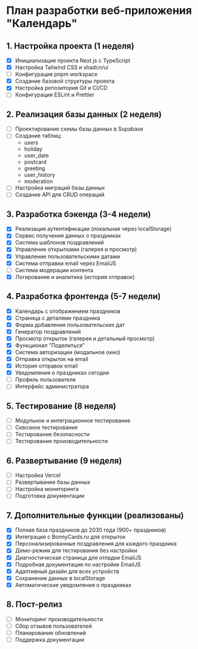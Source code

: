 # План разработки веб-приложения "Календарь"

## 1. Настройка проекта (1 неделя)
- [x] Инициализация проекта Next.js с TypeScript
- [x] Настройка Tailwind CSS и shadcn/ui
- [ ] Конфигурация pnpm workspace
- [x] Создание базовой структуры проекта
- [x] Настройка репозитория Git и CI/CD
- [ ] Конфигурация ESLint и Prettier

## 2. Реализация базы данных (2 неделя)
- [ ] Проектирование схемы базы данных в Supabase
- [ ] Создание таблиц:
  - users
  - holiday
  - user_date
  - postcard
  - greeting
  - user_history
  - moderation
- [ ] Настройка миграций базы данных
- [ ] Создание API для CRUD операций

## 3. Разработка бэкенда (3-4 недели)
- [x] Реализация аутентификации (локальная через localStorage)
- [x] Сервис получения данных о праздниках
- [x] Система шаблонов поздравлений
- [x] Управление открытками (галерея и просмотр)
- [x] Управление пользовательскими датами
- [x] Система отправки email через EmailJS
- [ ] Система модерации контента
- [x] Логирование и аналитика (история отправок)

## 4. Разработка фронтенда (5-7 недели)
- [x] Календарь с отображением праздников
- [x] Страница с деталями праздника
- [x] Форма добавления пользовательских дат
- [x] Генератор поздравлений
- [x] Просмотр открыток (галерея и детальный просмотр)
- [x] Функционал "Поделиться"
- [x] Система авторизации (модальное окно)
- [x] Отправка открыток на email
- [x] История отправок email
- [x] Уведомления о праздниках сегодня
- [ ] Профиль пользователя
- [ ] Интерфейс администратора

## 5. Тестирование (8 неделя)
- [ ] Модульное и интеграционное тестирование
- [ ] Сквозное тестирование
- [ ] Тестирование безопасности
- [ ] Тестирование производительности

## 6. Развертывание (9 неделя)
- [ ] Настройка Vercel
- [ ] Развертывание базы данных
- [ ] Настройка мониторинга
- [ ] Подготовка документации

## 7. Дополнительные функции (реализованы)
- [x] Полная база праздников до 2030 года (900+ праздников)
- [x] Интеграция с BonnyCards.ru для открыток
- [x] Персонализированные поздравления для каждого праздника
- [x] Демо-режим для тестирования без настройки
- [x] Диагностическая страница для отладки EmailJS
- [x] Подробная документация по настройке EmailJS
- [x] Адаптивный дизайн для всех устройств
- [x] Сохранение данных в localStorage
- [x] Автоматические уведомления о праздниках

## 8. Пост-релиз
- [ ] Мониторинг производительности
- [ ] Сбор отзывов пользователей
- [ ] Планирование обновлений
- [ ] Поддержка документации